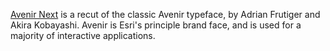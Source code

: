 [Avenir Next](http://www.fonts.com/font/linotype/avenir-next) is a recut of the classic Avenir typeface, by Adrian Frutiger and Akira Kobayashi. Avenir is Esri's principle brand face, and is used for a majority of interactive applications.

